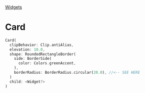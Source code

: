 [Widgets](https://github.com/leofds/flutter-class/blob/master/flutter/widgets/README.md)

# Card

```dart
Card(
  clipBehavior: Clip.antiAlias,
  elevation: 10.0,
  shape: RoundedRectangleBorder(
    side: BorderSide(
      color: Colors.greenAccent,
    ),
    borderRadius: BorderRadius.circular(20.0), //<-- SEE HERE
  )
  child: <Widget?>
)
```

